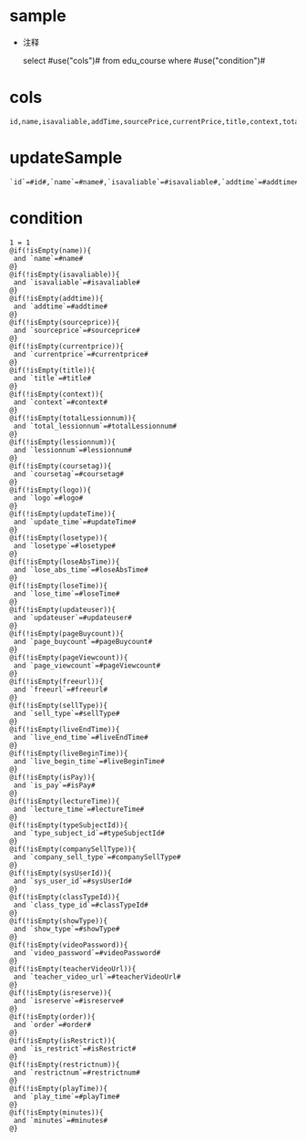 sample
===
* 注释

	select #use("cols")# from edu_course where #use("condition")#

cols
===

	id,name,isavaliable,addTime,sourcePrice,currentPrice,title,context,total_lessionnum,lessionnum,coursetag,logo,update_time,losetype,lose_abs_time,lose_time,updateuser,page_buycount,page_viewcount,freeurl,sell_type,live_end_time,live_begin_time,is_pay,lecture_time,type_subject_id,company_sell_type,sys_user_id,class_type_id,show_type,video_password,teacher_video_url,isreserve,order,is_restrict,restrictnum,play_time,minutes

updateSample
===

	`id`=#id#,`name`=#name#,`isavaliable`=#isavaliable#,`addtime`=#addtime#,`sourceprice`=#sourceprice#,`currentprice`=#currentprice#,`title`=#title#,`context`=#context#,`total_lessionnum`=#totalLessionnum#,`lessionnum`=#lessionnum#,`coursetag`=#coursetag#,`logo`=#logo#,`update_time`=#updateTime#,`losetype`=#losetype#,`lose_abs_time`=#loseAbsTime#,`lose_time`=#loseTime#,`updateuser`=#updateuser#,`page_buycount`=#pageBuycount#,`page_viewcount`=#pageViewcount#,`freeurl`=#freeurl#,`sell_type`=#sellType#,`live_end_time`=#liveEndTime#,`live_begin_time`=#liveBeginTime#,`is_pay`=#isPay#,`lecture_time`=#lectureTime#,`type_subject_id`=#typeSubjectId#,`company_sell_type`=#companySellType#,`sys_user_id`=#sysUserId#,`class_type_id`=#classTypeId#,`show_type`=#showType#,`video_password`=#videoPassword#,`teacher_video_url`=#teacherVideoUrl#,`isreserve`=#isreserve#,`order`=#order#,`is_restrict`=#isRestrict#,`restrictnum`=#restrictnum#,`play_time`=#playTime#,`minutes`=#minutes#

condition
===

	1 = 1  
	@if(!isEmpty(name)){
	 and `name`=#name#
	@}
	@if(!isEmpty(isavaliable)){
	 and `isavaliable`=#isavaliable#
	@}
	@if(!isEmpty(addtime)){
	 and `addtime`=#addtime#
	@}
	@if(!isEmpty(sourceprice)){
	 and `sourceprice`=#sourceprice#
	@}
	@if(!isEmpty(currentprice)){
	 and `currentprice`=#currentprice#
	@}
	@if(!isEmpty(title)){
	 and `title`=#title#
	@}
	@if(!isEmpty(context)){
	 and `context`=#context#
	@}
	@if(!isEmpty(totalLessionnum)){
	 and `total_lessionnum`=#totalLessionnum#
	@}
	@if(!isEmpty(lessionnum)){
	 and `lessionnum`=#lessionnum#
	@}
	@if(!isEmpty(coursetag)){
	 and `coursetag`=#coursetag#
	@}
	@if(!isEmpty(logo)){
	 and `logo`=#logo#
	@}
	@if(!isEmpty(updateTime)){
	 and `update_time`=#updateTime#
	@}
	@if(!isEmpty(losetype)){
	 and `losetype`=#losetype#
	@}
	@if(!isEmpty(loseAbsTime)){
	 and `lose_abs_time`=#loseAbsTime#
	@}
	@if(!isEmpty(loseTime)){
	 and `lose_time`=#loseTime#
	@}
	@if(!isEmpty(updateuser)){
	 and `updateuser`=#updateuser#
	@}
	@if(!isEmpty(pageBuycount)){
	 and `page_buycount`=#pageBuycount#
	@}
	@if(!isEmpty(pageViewcount)){
	 and `page_viewcount`=#pageViewcount#
	@}
	@if(!isEmpty(freeurl)){
	 and `freeurl`=#freeurl#
	@}
	@if(!isEmpty(sellType)){
	 and `sell_type`=#sellType#
	@}
	@if(!isEmpty(liveEndTime)){
	 and `live_end_time`=#liveEndTime#
	@}
	@if(!isEmpty(liveBeginTime)){
	 and `live_begin_time`=#liveBeginTime#
	@}
	@if(!isEmpty(isPay)){
	 and `is_pay`=#isPay#
	@}
	@if(!isEmpty(lectureTime)){
	 and `lecture_time`=#lectureTime#
	@}
	@if(!isEmpty(typeSubjectId)){
	 and `type_subject_id`=#typeSubjectId#
	@}
	@if(!isEmpty(companySellType)){
	 and `company_sell_type`=#companySellType#
	@}
	@if(!isEmpty(sysUserId)){
	 and `sys_user_id`=#sysUserId#
	@}
	@if(!isEmpty(classTypeId)){
	 and `class_type_id`=#classTypeId#
	@}
	@if(!isEmpty(showType)){
	 and `show_type`=#showType#
	@}
	@if(!isEmpty(videoPassword)){
	 and `video_password`=#videoPassword#
	@}
	@if(!isEmpty(teacherVideoUrl)){
	 and `teacher_video_url`=#teacherVideoUrl#
	@}
	@if(!isEmpty(isreserve)){
	 and `isreserve`=#isreserve#
	@}
	@if(!isEmpty(order)){
	 and `order`=#order#
	@}
	@if(!isEmpty(isRestrict)){
	 and `is_restrict`=#isRestrict#
	@}
	@if(!isEmpty(restrictnum)){
	 and `restrictnum`=#restrictnum#
	@}
	@if(!isEmpty(playTime)){
	 and `play_time`=#playTime#
	@}
	@if(!isEmpty(minutes)){
	 and `minutes`=#minutes#
	@}
	
